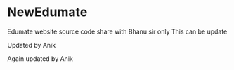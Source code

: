 NewEdumate
==========

Edumate website source code share with Bhanu sir only
This can be update

Updated by Anik

Again updated by Anik
